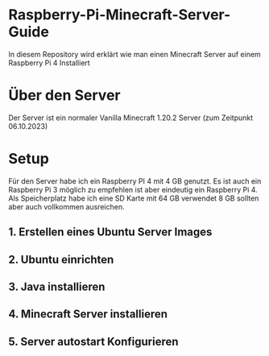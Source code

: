 # Raspberry-Pi-Minecraft-Server-Guide
In diesem Repository wird erklärt wie man einen Minecraft Server auf einem Raspberry Pi 4 Installiert

# Über den Server
Der Server ist ein normaler Vanilla Minecraft 1.20.2 Server (zum Zeitpunkt 06.10.2023)

# Setup
Für den Server habe ich ein Raspberry PI 4 mit 4 GB genutzt. Es ist auch ein Raspberry Pi 3 möglich zu empfehlen ist aber eindeutig ein Raspberry Pi 4.
Als Speicherplatz habe ich eine SD Karte mit 64 GB verwendet 8 GB sollten aber auch vollkommen ausreichen.

## 1. Erstellen eines Ubuntu Server Images
## 2. Ubuntu einrichten
## 3. Java installieren
## 4. Minecraft Server installieren
## 5. Server autostart Konfigurieren

